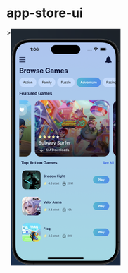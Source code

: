 # app-store-ui

<div style="display: flex; flex-direction: row;">>
    <img src="/assets/ss/img1.png" width="250" />
 
</div>
